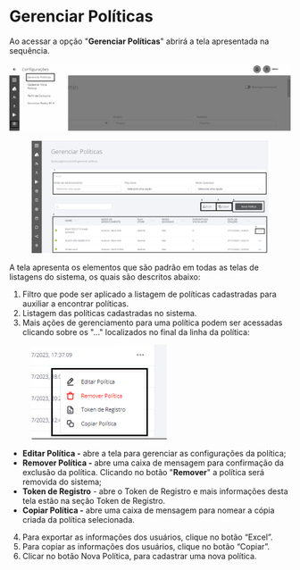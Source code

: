 # Gerenciar Políticas

Ao acessar a opção "**Gerenciar Políticas**" abrirá a tela apresentada na sequência.

![](<../../../.gitbook/assets/0 (11).png>)

<figure><img src="../../../.gitbook/assets/image (60).png" alt=""><figcaption></figcaption></figure>

A tela apresenta os elementos que são padrão em todas as telas de listagens do sistema, os quais são descritos abaixo:

1. Filtro que pode ser aplicado a listagem de políticas cadastradas para auxiliar a encontrar políticas.
2. Listagem das políticas cadastradas no sistema.
3. Mais ações de gerenciamento para uma política podem ser acessadas clicando sobre os "..." localizados no final da linha da política:

<figure><img src="../../../.gitbook/assets/image (61).png" alt=""><figcaption></figcaption></figure>

* **Editar Política -** abre a tela para gerenciar as configurações da política;
* **Remover Política -** abre uma caixa de mensagem para confirmação da exclusão da política. Clicando no botão "**Remover**" a política será removida do sistema;
* **Token de Registro** - abre o Token de Registro e mais informações desta tela estão na seção Token de Registro.
* **Copiar Política -** abre uma caixa de mensagem para nomear a cópia criada da política selecionada.

4. Para exportar as informações dos usuários, clique no botão “Excel”.
5. Para copiar as informações dos usuários, clique no botão “Copiar”.
6. Clicar no botão Nova Política, para cadastrar uma nova política.

